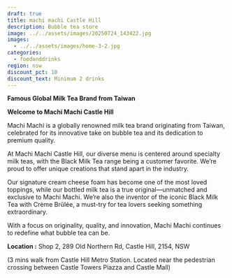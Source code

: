 ```yaml
---
draft: true
title: machi machi Castle Hill
description: Bubble tea store
image: ../../assets/images/20250724_143422.jpg
images:
  - ../../assets/images/home-3-2.jpg
categories:
  - foodanddrinks
region: nsw
discount_pct: 10
discount_text: Minimum 2 drinks
---
```

**Famous Global Milk Tea Brand from Taiwan**

**Welcome to Machi Machi Castle Hill**

Machi Machi is a globally renowned milk tea brand originating from Taiwan, celebrated for its innovative take on bubble tea and its dedication to premium quality.

At Machi Machi Castle Hill, our diverse menu is centered around specialty milk teas, with the Black Milk Tea range being a customer favorite. We’re proud to offer unique creations that stand apart in the industry.

Our signature cream cheese foam has become one of the most loved toppings, while our bottled milk tea is a true original—unmatched and exclusive to Machi Machi. We’re also the inventor of the iconic Black Milk Tea with Crème Brûlée, a must-try for tea lovers seeking something extraordinary.

With a focus on originality, quality, and innovation, Machi Machi continues to redefine what bubble tea can be.

**Location :** Shop 2, 289 Old Northern Rd, Castle Hill, 2154, NSW

(3 mins walk from Castle Hill Metro Station. Located near the pedestrian crossing between Castle Towers Piazza and Castle Mall)
